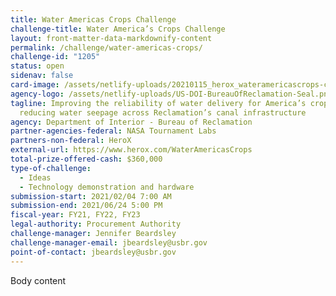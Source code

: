 ```yaml
---
title: Water Americas Crops Challenge
challenge-title: Water America’s Crops Challenge
layout: front-matter-data-markdownify-content
permalink: /challenge/water-americas-crops/
challenge-id: "1205"
status: open
sidenav: false
card-image: /assets/netlify-uploads/20210115_herox_wateramericascrops-challenge_3-logo_challengegov-sized.jpg
agency-logo: /assets/netlify-uploads/US-DOI-BureauOfReclamation-Seal.png
tagline: Improving the reliability of water delivery for America’s crops by
  reducing water seepage across Reclamation’s canal infrastructure
agency: Department of Interior - Bureau of Reclamation
partner-agencies-federal: NASA Tournament Labs
partners-non-federal: HeroX
external-url: https://www.herox.com/WaterAmericasCrops
total-prize-offered-cash: $360,000
type-of-challenge:
  - Ideas
  - Technology demonstration and hardware
submission-start: 2021/02/04 7:00 AM
submission-end: 2021/06/24 5:00 PM
fiscal-year: FY21, FY22, FY23
legal-authority: Procurement Authority
challenge-manager: Jennifer Beardsley
challenge-manager-email: jbeardsley@usbr.gov
point-of-contact: jbeardsley@usbr.gov
---
```

Body content
